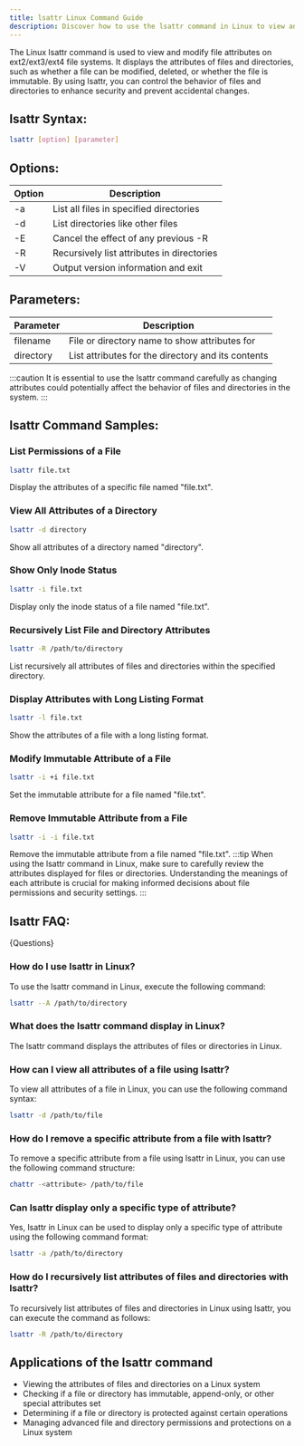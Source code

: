 ```yaml
---
title: lsattr Linux Command Guide
description: Discover how to use the lsattr command in Linux to view and modify file attributes. 
---
```


The Linux lsattr command is used to view and modify file attributes on ext2/ext3/ext4 file systems. It displays the attributes of files and directories, such as whether a file can be modified, deleted, or whether the file is immutable. By using lsattr, you can control the behavior of files and directories to enhance security and prevent accidental changes.

## lsattr Syntax:
```bash
lsattr [option] [parameter]
```
## Options:
| Option | Description                            |
|--------|----------------------------------------|
| -a     | List all files in specified directories|
| -d     | List directories like other files      |
| -E     | Cancel the effect of any previous -R   |
| -R     | Recursively list attributes in directories|
| -V     | Output version information and exit    |

## Parameters:
| Parameter | Description                           |
|-----------|---------------------------------------|
| filename  | File or directory name to show attributes for|
| directory | List attributes for the directory and its contents|

:::caution
It is essential to use the lsattr command carefully as changing attributes could potentially affect the behavior of files and directories in the system.
:::
## lsattr Command Samples:
### List Permissions of a File
```bash
lsattr file.txt
```
Display the attributes of a specific file named "file.txt".

### View All Attributes of a Directory
```bash
lsattr -d directory
```
Show all attributes of a directory named "directory".

### Show Only Inode Status
```bash
lsattr -i file.txt
```
Display only the inode status of a file named "file.txt".

### Recursively List File and Directory Attributes
```bash
lsattr -R /path/to/directory
```
List recursively all attributes of files and directories within the specified directory.

### Display Attributes with Long Listing Format
```bash
lsattr -l file.txt
```
Show the attributes of a file with a long listing format.

### Modify Immutable Attribute of a File
```bash
lsattr -i +i file.txt
```
Set the immutable attribute for a file named "file.txt".

### Remove Immutable Attribute from a File
```bash
lsattr -i -i file.txt
```
Remove the immutable attribute from a file named "file.txt".
:::tip
When using the lsattr command in Linux, make sure to carefully review the attributes displayed for files or directories. Understanding the meanings of each attribute is crucial for making informed decisions about file permissions and security settings.
:::

## lsattr FAQ:
{Questions}

### How do I use lsattr in Linux?
To use the lsattr command in Linux, execute the following command:
```bash
lsattr --A /path/to/directory
```

### What does the lsattr command display in Linux?
The lsattr command displays the attributes of files or directories in Linux.

### How can I view all attributes of a file using lsattr?
To view all attributes of a file in Linux, you can use the following command syntax:
```bash
lsattr -d /path/to/file
```

### How do I remove a specific attribute from a file with lsattr?
To remove a specific attribute from a file using lsattr in Linux, you can use the following command structure:
```bash
chattr -<attribute> /path/to/file
```

### Can lsattr display only a specific type of attribute?
Yes, lsattr in Linux can be used to display only a specific type of attribute using the following command format:
```bash
lsattr -a /path/to/directory
```

### How do I recursively list attributes of files and directories with lsattr?
To recursively list attributes of files and directories in Linux using lsattr, you can execute the command as follows:
```bash
lsattr -R /path/to/directory
```
## Applications of the lsattr command

- Viewing the attributes of files and directories on a Linux system
- Checking if a file or directory has immutable, append-only, or other special attributes set
- Determining if a file or directory is protected against certain operations
- Managing advanced file and directory permissions and protections on a Linux system